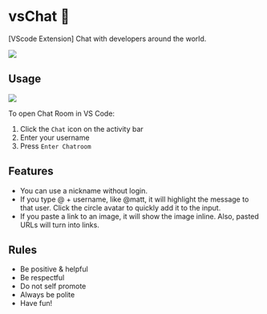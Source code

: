 # vsChat 💬

[VScode Extension] Chat with developers around the world.

![](https://i.imgur.com/YHbDtjv.png)

## Usage

![](https://media.giphy.com/media/DfKgDKtslKrsK1JIZu/giphy.gif)

To open Chat Room in VS Code:

1. Click the `Chat` icon on the activity bar
2. Enter your username
3. Press `Enter Chatroom`

## Features

- You can use a nickname without login.
- If you type @ + username, like @matt, it will highlight the message to that user. Click the circle avatar to quickly add it to the input.
- If you paste a link to an image, it will show the image inline. Also, pasted URLs will turn into links.

## Rules

- Be positive & helpful
- Be respectful
- Do not self promote
- Always be polite
- Have fun!

